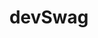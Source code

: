 ---
title: "devSwag"
title_fr: "devSwag"
order: 2
description: "Website redesign contribution for the open source project called 'devSwag' during the Hacktoberfest 2019 (Pull Request on GitHub)."
description_fr: "Contribution de redesign pour le projet open source 'devSwag' lors de la Hacktoberfest 2019 (Pull Request sur GitHub)."
featuredImage: ../../images/development/dev-swag.png
url: "https://stoic-allen-ecacb4.netlify.com"
source_url: "https://github.com/anhek/swag-for-dev"
tags: ["Hacktoberfest 2019", "Redesign", "Pug", "Styl", "Gulp", "Git"]
tags_fr: ["hacktoberfest 2019", "redesign", "pug", "styl", "gulp", "git"]
---